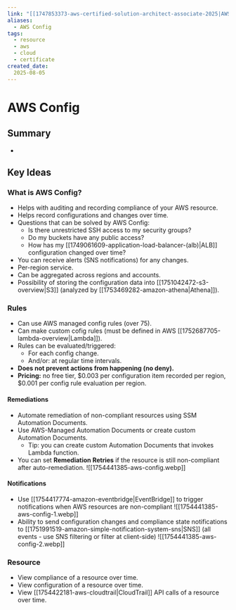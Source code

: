 ```yaml
---
link: "[[1747853373-aws-certified-solution-architect-associate-2025|AWS Certified Solution Architect Associate 2025]]"
aliases: 
  - AWS Config
tags:
  - resource
  - aws
  - cloud
  - certificate
created_date:
  2025-08-05
---
```

# AWS Config
## Summary
- 

## Key Ideas
### What is AWS Config?
- Helps with auditing and recording compliance of your AWS resource.
- Helps record configurations and changes over time.
- Questions that can be solved by AWS Config:
  - Is there unrestricted SSH access to my security groups?
  - Do my buckets have any public access?
  - How has my [[1749061609-application-load-balancer-(alb)|ALB]] configuration changed over time?
- You can receive alerts (SNS notifications) for any changes.
- Per-region service.
- Can be aggregated across regions and accounts.
- Possibility of storing the configuration data into [[1751042472-s3-overview|S3]] (analyzed by [[1753469282-amazon-athena|Athena]]).

### Rules
- Can use AWS managed config rules (over 75).
- Can make custom cofig rules (must be defined in AWS [[1752687705-lambda-overview|Lambda]]).
- Rules can be evaluated/triggered:
  - For each config change.
  - And/or: at regular time intervals.
- **Does not prevent actions from happening (no deny).**
- **Pricing:** no free tier, $0.003 per configuration item recorded per region, $0.001 per config rule evaluation per region.

#### Remediations
- Automate remediation of non-compliant resources using SSM Automation Documents.
- Use AWS-Managed Automation Documents or create custom Automation Documents.
  - Tip: you can create custom Automation Documents that invokes Lambda function.
- You can set **Remediation Retries** if the resource is still non-compliant after auto-remediation.
![[1754441385-aws-config.webp]]

#### Notifications
- Use [[1754417774-amazon-eventbridge|EventBridge]] to trigger notifications when AWS resources are non-compliant
![[1754441385-aws-config-1.webp]]
- Ability to send configuration changes and compliance state notifications to [[1751991519-amazon-simple-notification-system-sns|SNS]] (all events - use SNS filtering or filter at client-side)
![[1754441385-aws-config-2.webp]]

### Resource
- View compliance of a resource over time.
- View configuration of a resource over time.
- View [[1754422181-aws-cloudtrail|CloudTrail]] API calls of a resource over time.






